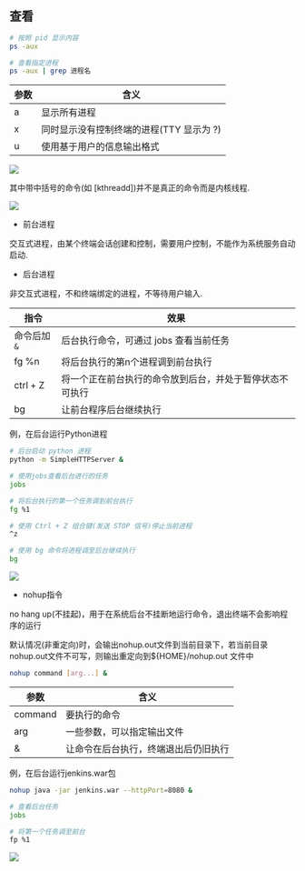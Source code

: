 <!--
 * @Description: 
 * @Version: 1.0
 * @Author: DaLao
 * @Email: dalao_li@163.com
 * @Date: 2021-06-16 21:28:20
 * @LastEditors: DaLao
 * @LastEditTime: 2021-11-13 18:51:56
-->

## 查看

```sh
# 按照 pid 显示内容
ps -aux

# 查看指定进程
ps -aux | grep 进程名
```

| 参数 | 含义                                     |
| ---- | ---------------------------------------- |
| a    | 显示所有进程                             |
| x    | 同时显示没有控制终端的进程(TTY 显示为 ?) |
| u    | 使用基于用户的信息输出格式               |

![](https://cdn.hurra.ltd/img/20210311163148.png)

其中带中括号的命令(如 [kthreadd])并不是真正的命令而是内核线程.

![](https://cdn.hurra.ltd/img/20210311165347.png)

- 前台进程

交互式进程，由某个终端会话创建和控制，需要用户控制，不能作为系统服务自动启动.

- 后台进程

非交互式进程，不和终端绑定的进程，不等待用户输入.

| 指令        | 效果                                                     |
| ----------- | -------------------------------------------------------- |
| 命令后加`&` | 后台执行命令，可通过 jobs 查看当前任务                   |
| fg %n       | 将后台执行的第n个进程调到前台执行                        |
| ctrl + Z    | 将一个正在前台执行的命令放到后台，并处于暂停状态不可执行 |
| bg          | 让前台程序后台继续执行                                   |

例，在后台运行Python进程
```sh
# 后台启动 python 进程
python -m SimpleHTTPServer &

# 使用jobs查看后台进行的任务
jobs

# 将后台执行的第一个任务调到前台执行
fg %1

# 使用 Ctrl + Z 组合键(发送 STOP 信号)停止当前进程
^z

# 使用 bg 命令将进程调至后台继续执行
bg                            
```

![](https://cdn.hurra.ltd/img/20210311173742.png)

- nohup指令

no hang up(不挂起)，用于在系统后台不挂断地运行命令，退出终端不会影响程序的运行

默认情况(非重定向)时，会输出nohup.out文件到当前目录下，若当前目录nohup.out文件不可写，则输出重定向到${HOME}/nohup.out 文件中

```sh
nohup command [arg...] &
```

| 参数    | 含义                                 |
| ------- | ------------------------------------ |
| command | 要执行的命令                         |
| arg     | 一些参数，可以指定输出文件           |
| &       | 让命令在后台执行，终端退出后仍旧执行 |

例，在后台运行jenkins.war包

```sh
nohup java -jar jenkins.war --httpPort=8080 &

# 查看后台任务
jobs

# 将第一个任务调至前台
fp %1
```

![](https://cdn.hurra.ltd/img/20210315134149.png)

